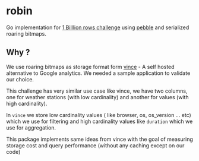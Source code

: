 # robin

Go implementation for [ 1 Billlion rows challenge](https://1brc.dev/) using  [pebble](https://github.com/cockroachdb/pebble) and serialized roaring bitmaps.


## Why ?

We use roaring bitmaps as storage format form  [vince](https://www.vinceanalytics.com/) - A self hosted alternative to Google analytics. We needed a sample application to validate our choice.

This challenge has very similar use case like vince, we have two columns, one for weather stations (with low cardinality) and another for values (with high cardinality).

In `vince` we store  low cardinality values ( like browser, os, os_version ... etc) which we use for filtering and high cardinality values like `duration` which we use for aggregation.

This package implements same ideas from vince with the goal of measuring storage cost and query performance (without any caching except on our code)

